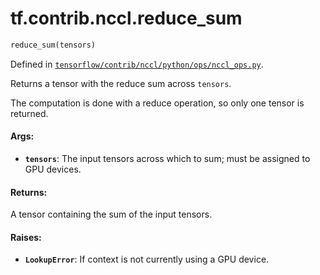 <div itemscope itemtype="http://developers.google.com/ReferenceObject">
<meta itemprop="name" content="tf.contrib.nccl.reduce_sum" />
</div>

# tf.contrib.nccl.reduce_sum

``` python
reduce_sum(tensors)
```



Defined in [`tensorflow/contrib/nccl/python/ops/nccl_ops.py`](https://www.tensorflow.org/code/tensorflow/contrib/nccl/python/ops/nccl_ops.py).

Returns a tensor with the reduce sum across `tensors`.

The computation is done with a reduce operation, so only one tensor is
returned.

#### Args:

* <b>`tensors`</b>: The input tensors across which to sum; must be assigned
    to GPU devices.


#### Returns:

A tensor containing the sum of the input tensors.


#### Raises:

* <b>`LookupError`</b>: If context is not currently using a GPU device.